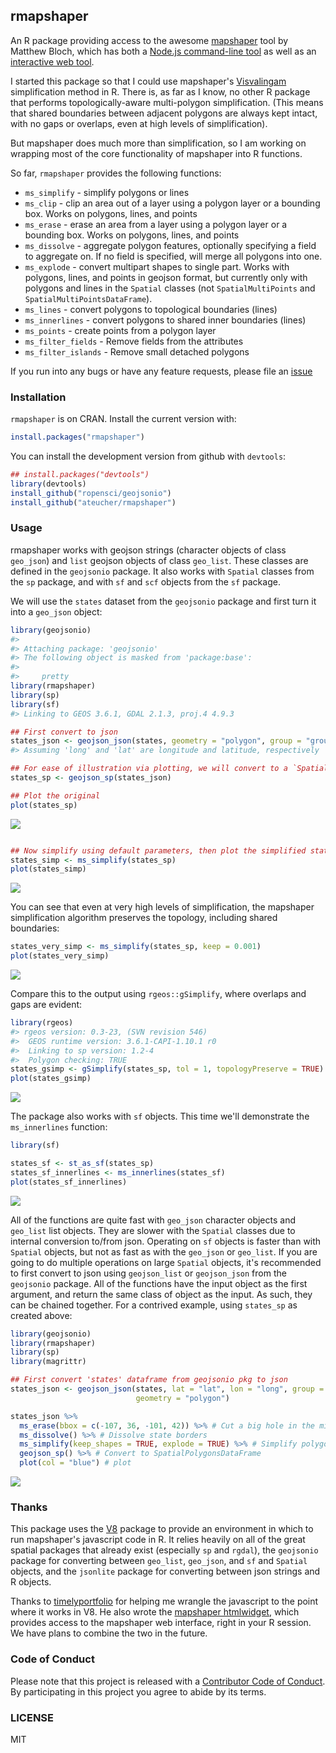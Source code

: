 <!-- README.md is generated from README.Rmd. Please edit that file -->
rmapshaper
----------

An R package providing access to the awesome [mapshaper](https://github.com/mbloch/mapshaper/) tool by Matthew Bloch, which has both a [Node.js command-line tool](https://github.com/mbloch/mapshaper/wiki/Introduction-to-the-Command-Line-Tool) as well as an [interactive web tool](http://mapshaper.org/).

I started this package so that I could use mapshaper's [Visvalingam](http://bost.ocks.org/mike/simplify/) simplification method in R. There is, as far as I know, no other R package that performs topologically-aware multi-polygon simplification. (This means that shared boundaries between adjacent polygons are always kept intact, with no gaps or overlaps, even at high levels of simplification).

But mapshaper does much more than simplification, so I am working on wrapping most of the core functionality of mapshaper into R functions.

So far, `rmapshaper` provides the following functions:

-   `ms_simplify` - simplify polygons or lines
-   `ms_clip` - clip an area out of a layer using a polygon layer or a bounding box. Works on polygons, lines, and points
-   `ms_erase` - erase an area from a layer using a polygon layer or a bounding box. Works on polygons, lines, and points
-   `ms_dissolve` - aggregate polygon features, optionally specifying a field to aggregate on. If no field is specified, will merge all polygons into one.
-   `ms_explode` - convert multipart shapes to single part. Works with polygons, lines, and points in geojson format, but currently only with polygons and lines in the `Spatial` classes (not `SpatialMultiPoints` and `SpatialMultiPointsDataFrame`).
-   `ms_lines` - convert polygons to topological boundaries (lines)
-   `ms_innerlines` - convert polygons to shared inner boundaries (lines)
-   `ms_points` - create points from a polygon layer
-   `ms_filter_fields` - Remove fields from the attributes
-   `ms_filter_islands` - Remove small detached polygons

If you run into any bugs or have any feature requests, please file an [issue](https://github.com/ateucher/rmapshaper/issues/)

### Installation

`rmapshaper` is on CRAN. Install the current version with:

``` r
install.packages("rmapshaper")
```

You can install the development version from github with `devtools`:

``` r
## install.packages("devtools")
library(devtools)
install_github("ropensci/geojsonio")
install_github("ateucher/rmapshaper")
```

### Usage

rmapshaper works with geojson strings (character objects of class `geo_json`) and `list` geojson objects of class `geo_list`. These classes are defined in the `geojsonio` package. It also works with `Spatial` classes from the `sp` package, and with `sf` and `scf` objects from the `sf` package.

We will use the `states` dataset from the `geojsonio` package and first turn it into a `geo_json` object:

``` r
library(geojsonio)
#> 
#> Attaching package: 'geojsonio'
#> The following object is masked from 'package:base':
#> 
#>     pretty
library(rmapshaper)
library(sp)
library(sf)
#> Linking to GEOS 3.6.1, GDAL 2.1.3, proj.4 4.9.3

## First convert to json
states_json <- geojson_json(states, geometry = "polygon", group = "group")
#> Assuming 'long' and 'lat' are longitude and latitude, respectively

## For ease of illustration via plotting, we will convert to a `SpatialPolygonsDataFrame`:
states_sp <- geojson_sp(states_json)

## Plot the original
plot(states_sp)
```

![](tools/readme/unnamed-chunk-2-1.png)

``` r

## Now simplify using default parameters, then plot the simplified states
states_simp <- ms_simplify(states_sp)
plot(states_simp)
```

![](tools/readme/unnamed-chunk-2-2.png)

You can see that even at very high levels of simplification, the mapshaper simplification algorithm preserves the topology, including shared boundaries:

``` r
states_very_simp <- ms_simplify(states_sp, keep = 0.001)
plot(states_very_simp)
```

![](tools/readme/unnamed-chunk-3-1.png)

Compare this to the output using `rgeos::gSimplify`, where overlaps and gaps are evident:

``` r
library(rgeos)
#> rgeos version: 0.3-23, (SVN revision 546)
#>  GEOS runtime version: 3.6.1-CAPI-1.10.1 r0 
#>  Linking to sp version: 1.2-4 
#>  Polygon checking: TRUE
states_gsimp <- gSimplify(states_sp, tol = 1, topologyPreserve = TRUE)
plot(states_gsimp)
```

![](tools/readme/unnamed-chunk-4-1.png)

The package also works with `sf` objects. This time we'll demonstrate the `ms_innerlines` function:

``` r
library(sf)

states_sf <- st_as_sf(states_sp)
states_sf_innerlines <- ms_innerlines(states_sf)
plot(states_sf_innerlines)
```

![](tools/readme/unnamed-chunk-5-1.png)

All of the functions are quite fast with `geo_json` character objects and `geo_list` list objects. They are slower with the `Spatial` classes due to internal conversion to/from json. Operating on `sf` objects is faster than with `Spatial` objects, but not as fast as with the `geo_json` or `geo_list`. If you are going to do multiple operations on large `Spatial` objects, it's recommended to first convert to json using `geojson_list` or `geojson_json` from the `geojsonio` package. All of the functions have the input object as the first argument, and return the same class of object as the input. As such, they can be chained together. For a contrived example, using `states_sp` as created above:

``` r
library(geojsonio)
library(rmapshaper)
library(sp)
library(magrittr)

## First convert 'states' dataframe from geojsonio pkg to json
states_json <- geojson_json(states, lat = "lat", lon = "long", group = "group", 
                            geometry = "polygon")

states_json %>% 
  ms_erase(bbox = c(-107, 36, -101, 42)) %>% # Cut a big hole in the middle
  ms_dissolve() %>% # Dissolve state borders
  ms_simplify(keep_shapes = TRUE, explode = TRUE) %>% # Simplify polygon
  geojson_sp() %>% # Convert to SpatialPolygonsDataFrame
  plot(col = "blue") # plot
```

![](tools/readme/unnamed-chunk-6-1.png)

### Thanks

This package uses the [V8](https://cran.r-project.org/package=V8) package to provide an environment in which to run mapshaper's javascript code in R. It relies heavily on all of the great spatial packages that already exist (especially `sp` and `rgdal`), the `geojsonio` package for converting between `geo_list`, `geo_json`, and `sf` and `Spatial` objects, and the `jsonlite` package for converting between json strings and R objects.

Thanks to [timelyportfolio](https://github.com/timelyportfolio) for helping me wrangle the javascript to the point where it works in V8. He also wrote the [mapshaper htmlwidget](https://github.com/timelyportfolio/mapshaper_htmlwidget), which provides access to the mapshaper web interface, right in your R session. We have plans to combine the two in the future.

### Code of Conduct

Please note that this project is released with a [Contributor Code of Conduct](CONDUCT.md). By participating in this project you agree to abide by its terms.

### LICENSE

MIT
